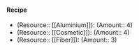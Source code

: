#### Recipe
- (Resource:: [[Aluminium]]): (Amount:: 4)
- (Resource:: [[Cosmetic]]): (Amount:: 4)
- (Resource:: [[Fiber]]): (Amount:: 3)
